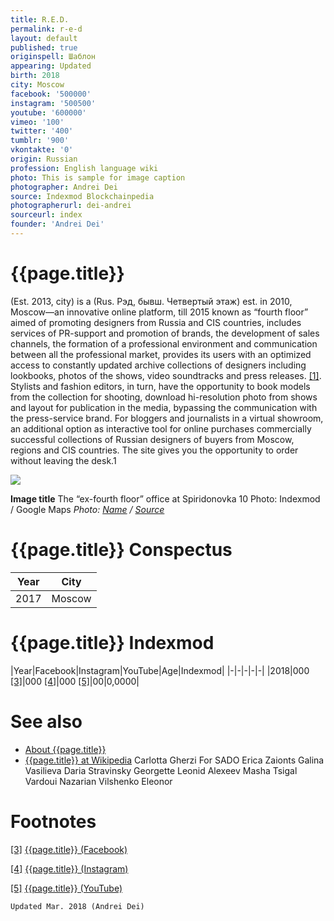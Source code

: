 ```yaml
---
title: R.E.D.
permalink: r-e-d
layout: default
published: true
originspell: Шаблон
appearing: Updated
birth: 2018
city: Moscow
facebook: '500000'
instagram: '500500'
youtube: '600000'
vimeo: '100'
twitter: '400'
tumblr: '900'
vkontakte: '0'
origin: Russian
profession: English language wiki
photo: This is sample for image caption
photographer: Andrei Dei
source: Indexmod Blockchainpedia
photographerurl: dei-andrei
sourceurl: index
founder: 'Andrei Dei'
---
```


# {{page.title}}

(Est. 2013, city) is a (Rus. Рэд, бывш. Четвертый этаж) est. in 2010, Moscow—an innovative online platform, till 2015 known as “fourth floor” aimed of promoting designers from Russia and CIS countries, includes services of PR-support and promotion of brands, the development of sales channels, the formation of a professional environment and communication between all the professional market, provides its users with an optimized access to constantly updated archive collections of designers including lookbooks, photos of the shows, video soundtracks and press releases.  <span id="a1">[\[1\]](#f1)</span>. Stylists and fashion editors, in turn, have the opportunity to book models from the collection for shooting, download hi-resolution photo from shows and layout for publication in the media, bypassing the communication with the press-service brand. For bloggers and journalists in a virtual showroom, an additional option as interactive tool for online purchases commercially successful collections of Russian designers of buyers from Moscow, regions and CIS countries. The site gives you the opportunity to order without leaving the desk.1

![](/encyclopedia/images/image-name.jpg)

**Image title**
The “ex-fourth floor” office at Spiridonovka 10
Photo: Indexmod / Google Maps
*Photo: [Name](index) / [Source](index)*

# {{page.title}} Conspectus

|Year|City|
|-|-|
|2017|Moscow|

# {{page.title}} Indexmod

|Year|Facebook|Instagram|YouTube|Age|Indexmod|
|-|-|-|-|-|
|2018|000 <span id="a3">[\[3\]](#f3)</span>|000 <span id="a4">[\[4\]](#f4)</span>|000 <span id="a5">[\[5\]](#f5)</span>|00|0,0000|


# See also

+ [About {{page.title}}](index)
+ [{{page.title}} at Wikipedia](index)
Carlotta Gherzi For SADO
Erica Zaionts
Galina Vasilieva
Daria Stravinsky
Georgette
Leonid Alexeev
Masha Tsigal
Vardoui Nazarian
Vilshenko
Eleonor

# Footnotes

[[3]](#a3) <span id="f3"></span> [{{page.title}} (Facebook)](index)

[[4]](#a4) <span id="f4"></span> [{{page.title}} (Instagram)](index)

[[5]](#a5) <span id="f5"></span> [{{page.title}} (YouTube)](index)

`Updated Mar. 2018 (Andrei Dei)`
